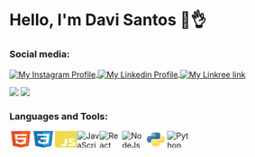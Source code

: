 # Hello, I'm Davi Santos 🙂👌

### Social media:
<p>
  <a href="https://www.instagram.com/borracha.me/" target="blank">
    <img align="center" src="https://img.shields.io/badge/Instagram-E4405F?style=for-the-badge&logo=instagram&logoColor=white" alt="My Instagram Profile" />
  </a>
  <a href="https://www.linkedin.com/in/davi-santos-2353a41ab/" target="blank">
    <img align="center" src="https://img.shields.io/badge/LinkedIn-0077B5?style=for-the-badge&logo=linkedin&logoColor=white" alt="My Linkedin Profile" />
  </a>
  <a href="https://linktr.ee/Davi_Santos" target="blank">
    <img align="center" src="https://img.shields.io/badge/Linktree-37cc8d?style=for-the-badge&logo=linktree&logoColor=white" alt="My Linkree link" />
  </a>
</p>

<div>
  <img height="150em" src="https://github-readme-stats.vercel.app/api?username=BorrachaFox&show_icons=true&theme=dark&include_all_commits=true&count_private=true"/>
  <img height="150em" src="https://github-readme-stats.vercel.app/api/top-langs/?username=BorrachaFox&layout=compact&langs_count=7&theme=dark"/>
</div>

### Languages and Tools:
<div style="display: flex; justify-items: center;">
  <img align="center" alt="HTML" height="30" width="40" src="https://raw.githubusercontent.com/devicons/devicon/master/icons/html5/html5-original.svg">
  <img align="center" alt="CSS" height="30" width="40" src="https://raw.githubusercontent.com/devicons/devicon/master/icons/css3/css3-original.svg">
  <img align="center" alt="JavaScript" height="30" width="40" src="https://raw.githubusercontent.com/devicons/devicon/master/icons/javascript/javascript-plain.svg">
  <img align="center" alt="JavaScript" height="30" width="40" src="https://cdn.jsdelivr.net/gh/devicons/devicon/icons/typescript/typescript-original.svg" />
  <img align="center" alt="React" height="30" width="40" src="https://cdn.jsdelivr.net/gh/devicons/devicon/icons/react/react-original.svg" />
  <img align="center" alt="NodeJs" height="30" width="40" src="https://cdn.jsdelivr.net/gh/devicons/devicon/icons/nodejs/nodejs-original.svg" />
  <img align="center" alt="Python" height="30" width="40" src="https://raw.githubusercontent.com/devicons/devicon/master/icons/python/python-original.svg">
  <img align="center" alt="Python" height="30" width="40" src="https://cdn.jsdelivr.net/gh/devicons/devicon/icons/mongodb/mongodb-plain.svg" />
</div>
